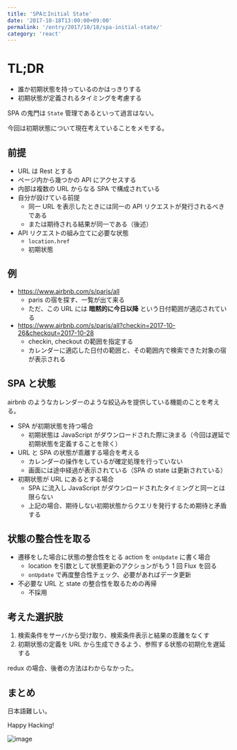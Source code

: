 ```yaml
---
title: 'SPAとInitial State'
date: '2017-10-18T13:00:00+09:00'
permalink: '/entry/2017/10/18/spa-initial-state/'
category: 'react'
---
```


# TL;DR

- 誰か初期状態を持っているのかはっきりする
- 初期状態が定義されるタイミングを考慮する

SPA の鬼門は `State` 管理であるといって過言はない。

今回は初期状態について現在考えていることをメモする。

## 前提

- URL は Rest とする
- ページ内から幾つかの API にアクセスする
- 内部は複数の URL からなる SPA で構成されている
- 自分が設けている前提
  - 同一 URL を表示したときには同一の API リクエストが発行されるべきである
  - または期待される結果が同一である（後述）
- API リクエストの組み立てに必要な状態
  - `location.href`
  - 初期状態

## 例

- <https://www.airbnb.com/s/paris/all>
  - paris の宿を探す、一覧が出て来る
  - ただ、この URL には **暗黙的に今日以降** という日付範囲が適応されている
- <https://www.airbnb.com/s/paris/all?checkin=2017-10-26&checkout=2017-10-28>
  - checkin, checkout の範囲を指定する
  - カレンダーに適応した日付の範囲と、その範囲内で検索できた対象の宿が表示される

## SPA と状態

airbnb のようなカレンダーのような絞込みを提供している機能のことを考える。

- SPA が初期状態を持つ場合
  - 初期状態は JavaScript
    がダウンロードされた際に決まる（今回は遅延で初期状態を定義することを除く）
- URL と SPA の状態が乖離する場合を考える
  - カレンダーの操作をしているが確定処理を行っていない
  - 画面には途中経過が表示されている（SPA の state は更新されている）
- 初期状態が URL にあるとする場合
  - SPA に流入し JavaScript がダウンロードされたタイミングと同一とは限らない
  - 上記の場合、期待しない初期状態からクエリを発行するため期待と矛盾する

## 状態の整合性を取る

- 遷移をした場合に状態の整合性をとる action を `onUpdate` に書く場合
  - location を引数として状態更新のアクションがもう 1 回 Flux を回る
  - `onUpdate` で再度整合性チェック、必要があればデータ更新
- 不必要な URL と state の整合性を取るための再帰
  - 不採用

## 考えた選択肢

1. 検索条件をサーバから受け取り、検索条件表示と結果の乖離をなくす
1. 初期状態の定義を URL から生成できるよう、参照する状態の初期化を遅延する

redux の場合、後者の方法はわからなかった。

## まとめ

日本語難しい。

Happy Hacking!

![image](https://media.giphy.com/media/rSdzP7VZgI80w/giphy.gif)
